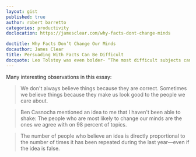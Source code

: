 ```yaml
---
layout: gist
published: true
author: robert barretto
categories: productivity
doclocation: https://jamesclear.com/why-facts-dont-change-minds

doctitle: Why Facts Don’t Change Our Minds
docauthor: James Clear
title: Persuading With Facts Can Be Difficult
docquote: Leo Tolstoy was even bolder- “The most difficult subjects can be explained to the most slow-witted man if he has not formed any idea of them already; but the simplest thing cannot be made clear to the most intelligent man if he is firmly persuaded that he knows already, without a shadow of doubt, what is laid before him.”
---
```


Many interesting observations in this essay:

> We don't always believe things because they are correct. Sometimes we believe things because they make us look good to the people we care about.

> Ben Casnocha mentioned an idea to me that I haven't been able to shake: The people who are most likely to change our minds are the ones we agree with on 98 percent of topics.

> The number of people who believe an idea is directly proportional to the number of times it has been repeated during the last year—even if the idea is false.